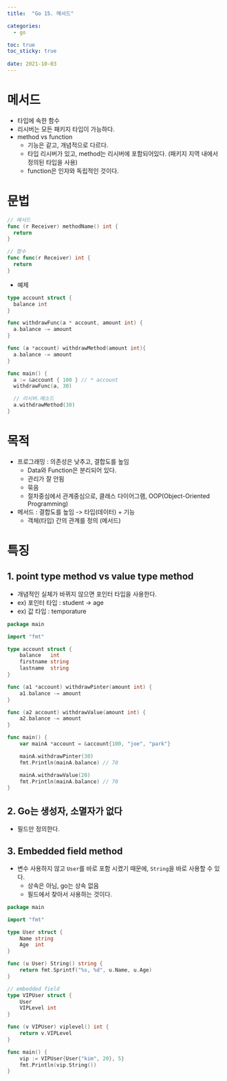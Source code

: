 ```yaml
---
title:  "Go 15. 메서드"

categories:
  - go

toc: true
toc_sticky: true
 
date: 2021-10-03
---
```


# 메서드

-   타입에 속한 함수
-   리시버는 모든 패키지 타입이 가능하다.
-   method vs function
    -   기능은 같고, 개념적으로 다르다.
    -   타입 리시버가 있고, method는 리시버에 포함되어있다. (패키지 지역 내에서 정의된 타입을 사용)
    -   function은 인자와 독립적인 것이다.

# 문법

```go
// 메서드
func (r Receiver) methodName() int {
  return
}

// 함수
func func(r Receiver) int {
  return
}
```

-   예제

```go
type account struct {
  balance int
}

func withdrawFunc(a * account, amount int) {
  a.balance -= amount
}

func (a *account) withdrawMethod(amount int){
  a.balance -= amount
}

func main() {
  a := &account { 100 } // * account
  withdrawFunc(a, 30)

  // 리시버.메소드
  a.withdrawMethod(30)
}
```

# 목적

-   프로그래밍 : 의존성은 낮추고, 결합도를 높임
    -   Data와 Function은 분리되어 있다.
    -   관리가 잘 안됨
    -   묶음
    -   절차중심에서 관계중심으로, 클래스 다이어그램, OOP(Object-Oriented Programming)
-   메서드 : 결합도를 높임 -> 타입(데이터) + 기능
    -   객체(타입) 간의 관계를 정의 (메서드)

# 특징

## 1. point type method vs value type method

-   개념적인 실체가 바뀌지 않으면 포인터 타입을 사용한다.
-   ex) 포인터 타입 : student -> age
-   ex) 값 타입 : temporature

```go
package main

import "fmt"

type account struct {
    balance   int
    firstname string
    lastname  string
}

func (a1 *account) withdrawPinter(amount int) {
    a1.balance -= amount
}

func (a2 account) withdrawValue(amount int) {
    a2.balance -= amount
}

func main() {
    var mainA *account = &account{100, "joe", "park"}

    mainA.withdrawPinter(30)
    fmt.Println(mainA.balance) // 70

    mainA.withdrawValue(20)
    fmt.Println(mainA.balance) // 70
}
```

## 2. Go는 생성자, 소멸자가 없다

-   필드만 정의한다.

## 3. Embedded field method

-   변수 사용하지 않고 `User`를 바로 포함 시켰기 때문에, `String`을 바로 사용할 수 있다.
    -   상속은 아님, go는 상속 없음
    -   필드에서 찾아서 사용하는 것이다.

```go
package main

import "fmt"

type User struct {
    Name string
    Age  int
}

func (u User) String() string {
    return fmt.Sprintf("%s, %d", u.Name, u.Age)
}

// embedded field
type VIPUser struct {
    User
    VIPLevel int
}

func (v VIPUser) viplevel() int {
    return v.VIPLevel
}

func main() {
    vip := VIPUser{User{"kim", 20}, 5}
    fmt.Println(vip.String())
}
```